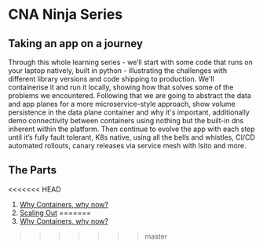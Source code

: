 # CNA Ninja Series

## Taking an app on a journey

Through this whole learning series - we’ll start with some code that runs on your laptop natively, built in python - illustrating the challenges with different library versions and code shipping to production. We'll containerise it and run it locally, showing how that solves some of the problems we encountered. Following that we are going to abstract the data and app planes for a more microservice-style approach, show volume persistence in the data plane container and why it's important, additionally demo connectivity between containers using nothing but the built-in dns inherent within the platform. Then continue to evolve the app with each step until it’s fully fault tolerant, K8s native, using all the bells and whistles, CI/CD automated rollouts, canary releases via service mesh with Isito and more.

## The Parts

<<<<<<< HEAD
1. [Why Containers, why now?](01_Why-Containers/)
2. [Scaling Out](01_Scaling-Out/)
=======
1. [Why Containers, why now?](01_Why-Containers/)
>>>>>>> master
